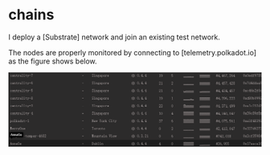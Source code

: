 # chains

I deploy a [Substrate] network and join an existing test network.

The nodes are properly monitored by connecting to [telemetry.polkadot.io] as the figure shows below.

![image](https://github.com/AnnaXJGe/chains/blob/master/test.png)
